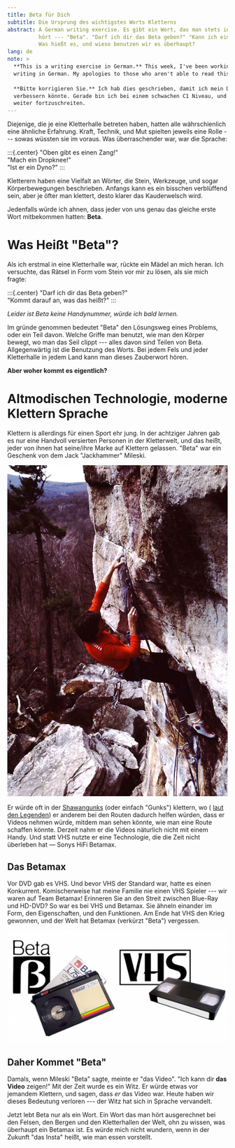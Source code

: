 ```yaml
---
title: Beta für Dich
subtitle: Die Ursprung des wichtigstes Worts Kletterns
abstract: A German writing exercise. Es gibt ein Wort, das man stets in der Kletterhalle
          hört --- "Beta". "Darf ich dir das Beta geben?" "Kann ich ein bisschen Beta bekommen?"
          Was hießt es, und wieso benutzen wir es überhaupt?
lang: de
note: >
  **This is a writing exercise in German.** This week, I've been working on my 
  writing in German. My apologies to those who aren't able to read this.\

  **Bitte korrigieren Sie.** Ich hab dies geschrieben, damit ich mein Deutsch
  verbessern könnte. Gerade bin ich bei einem schwachen C1 Niveau, und ich hoffe
  weiter fortzuschreiten.
---
```


Diejenige, die je eine Kletterhalle betreten haben, hatten alle währschienlich 
eine ähnliche Erfahrung. Kraft, Technik, und Mut spielten jeweils eine Rolle
--- sowas wüssten sie im voraus. Was überraschender war, war die Sprache:

:::{.center}
"Oben gibt es einen Zang!"\
"Mach ein Dropknee!"\
"Ist er ein Dyno?"
:::

Kletterern haben eine Vielfalt an Wörter, die Stein, Werkzeuge, und sogar 
Körperbewegungen beschrieben. Anfangs kann es ein bisschen verblüffend sein, 
aber je öfter man klettert, desto klarer das Kauderwelsch wird.

Jedenfalls würde ich ahnen, dass jeder von uns genau das gleiche erste Wort 
mitbekommen hatten: **Beta**.

Was Heißt "Beta"?
=================

Als ich erstmal in eine Kletterhalle war, rückte ein Mädel an mich heran. Ich 
versuchte, das Rätsel in Form vom Stein vor mir zu lösen, als sie mich 
fragte: 

:::{.center}
"Darf ich dir das Beta geben?"\
"Kommt darauf an, was das heißt?"
:::

*Leider ist Beta keine Handynummer, würde ich bald lernen.*

Im gründe genommen bedeutet "Beta" den Lösungsweg eines Problems, oder ein 
Teil davon. Welche Griffe man benutzt, wie man den Körper bewegt, wo man das 
Seil clippt --- alles davon sind Teilen von Beta. Allgegenwärtig ist die 
Benutzung des Worts. Bei jedem Fels und jeder Kletterhalle in jedem Land kann 
man dieses Zauberwort hören.

**Aber woher kommt es eigentlich?**

Altmodischen Technologie, moderne Klettern Sprache
==================================================

Klettern is allerdings für einen Sport ehr jung. In der achtziger Jahren gab 
es nur eine Handvoll versierten Personen in der Kletterwelt, und das heißt, 
jeder von ihnen hat seine/ihre Marke auf Klettern gelassen. "Beta" war ein 
Geschenk von dem Jack "Jackhammer" Mileski.

![Jack Mileski klettert Clairvoyance. Foto von Dick Williams](/images/posts/beta/mileski.jpg)

Er würde oft in der
[Shawangunks](https://www.mountainproject.com/area/105798167/the-gunks) 
(oder einfach "Gunks") klettern, wo (
[laut den Legenden](https://web.archive.org/web/20090422010437/http://www.tradgirl.com/climbing_faq/other.htm))
er anderem bei den Routen dadurch helfen würden, dass er Videos 
nehmen würde, mitdem man sehen könnte, wie man eine Route schaffen könnte. 
Derzeit nahm er die Videos näturlich nicht mit einem Handy. Und statt VHS 
nutzte er eine Technologie, die die Zeit nicht überleben hat — Sonys HiFi 
Betamax.       

Das Betamax
-----------
Vor DVD gab es VHS. Und bevor VHS der Standard war, hatte es einen Konkurrent. 
Komischerweise hat meine Familie nie einen VHS Spieler --- wir waren auf Team 
Betamax! Erinneren Sie an den Streit zwischen Blue-Ray und HD-DVD? So war es 
bei VHS und Betamax. Sie ähneln einander im Form, den Eigenschaften, und den 
Funktionen. Am Ende hat VHS den Krieg gewonnen, und der Welt hat Betamax 
(verkürzt "Beta") vergessen.

![Einmal war "Betamax" der Mitbewerber vom VHS.](/images/posts/beta/beta.png)

Daher Kommet "Beta"
-------------------
Damals, wenn Mileski "Beta" sagte, meinte er "das Video". "Ich kann dir **das
Video** zeigen!" Mit der Zeit wurde es ein Witz. Er würde etwas vor jemandem
Klettern, und sagen, dass *er* das Video war. Heute haben wir dieses Bedeutung
verloren --- der Witz hat sich in Sprache vervandelt.

Jetzt lebt Beta nur als ein Wort. Ein Wort das man hört ausgerechnet bei den 
Felsen, den Bergen und den Kletterhallen der Welt, ohn zu wissen, was 
überhaupt ein Betamax ist. Es würde mich nicht wundern, wenn in der Zukunft 
"das Insta" heißt, wie man essen vorstellt.

